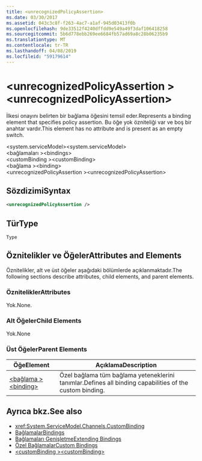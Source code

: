 ```yaml
---
title: <unrecognizedPolicyAssertion>
ms.date: 03/30/2017
ms.assetid: 043c3c8f-f263-4ac7-a1af-945d03413f0b
ms.openlocfilehash: 9de33512f4240dffdd9e549a49f3daf106418258
ms.sourcegitcommit: 5b6d778ebb269ee6684fb57ad69a8c28b06235b9
ms.translationtype: MT
ms.contentlocale: tr-TR
ms.lasthandoff: 04/08/2019
ms.locfileid: "59179614"
---
```

# <a name="unrecognizedpolicyassertion"></a><span data-ttu-id="d310e-101">\<unrecognizedPolicyAssertion ></span><span class="sxs-lookup"><span data-stu-id="d310e-101">\<unrecognizedPolicyAssertion></span></span>
<span data-ttu-id="d310e-102">İlkesi onayını belirten bir bağlama öğesini temsil eder.</span><span class="sxs-lookup"><span data-stu-id="d310e-102">Represents a binding element that specifies policy assertion.</span></span> <span data-ttu-id="d310e-103">Bu öğe yok özniteliği var ve boş bir anahtar vardır.</span><span class="sxs-lookup"><span data-stu-id="d310e-103">This element has no attribute and is present as an empty switch.</span></span>  
  
 <span data-ttu-id="d310e-104">\<system.serviceModel></span><span class="sxs-lookup"><span data-stu-id="d310e-104">\<system.serviceModel></span></span>  
<span data-ttu-id="d310e-105">\<bağlamaları ></span><span class="sxs-lookup"><span data-stu-id="d310e-105">\<bindings></span></span>  
<span data-ttu-id="d310e-106">\<customBinding ></span><span class="sxs-lookup"><span data-stu-id="d310e-106">\<customBinding></span></span>  
<span data-ttu-id="d310e-107">\<bağlama ></span><span class="sxs-lookup"><span data-stu-id="d310e-107">\<binding></span></span>  
<span data-ttu-id="d310e-108">\<unrecognizedPolicyAssertion ></span><span class="sxs-lookup"><span data-stu-id="d310e-108">\<unrecognizedPolicyAssertion></span></span>  
  
## <a name="syntax"></a><span data-ttu-id="d310e-109">Sözdizimi</span><span class="sxs-lookup"><span data-stu-id="d310e-109">Syntax</span></span>  
  
```xml  
<unrecognizedPolicyAssertion />
```  
  
## <a name="type"></a><span data-ttu-id="d310e-110">Tür</span><span class="sxs-lookup"><span data-stu-id="d310e-110">Type</span></span>  
 `Type`  
  
## <a name="attributes-and-elements"></a><span data-ttu-id="d310e-111">Öznitelikler ve Öğeler</span><span class="sxs-lookup"><span data-stu-id="d310e-111">Attributes and Elements</span></span>  
 <span data-ttu-id="d310e-112">Öznitelikler, alt ve üst öğeler aşağıdaki bölümlerde açıklanmaktadır.</span><span class="sxs-lookup"><span data-stu-id="d310e-112">The following sections describe attributes, child elements, and parent elements.</span></span>  
  
### <a name="attributes"></a><span data-ttu-id="d310e-113">Öznitelikler</span><span class="sxs-lookup"><span data-stu-id="d310e-113">Attributes</span></span>  
 <span data-ttu-id="d310e-114">Yok.</span><span class="sxs-lookup"><span data-stu-id="d310e-114">None.</span></span>  
  
### <a name="child-elements"></a><span data-ttu-id="d310e-115">Alt Öğeler</span><span class="sxs-lookup"><span data-stu-id="d310e-115">Child Elements</span></span>  
 <span data-ttu-id="d310e-116">Yok.</span><span class="sxs-lookup"><span data-stu-id="d310e-116">None</span></span>  
  
### <a name="parent-elements"></a><span data-ttu-id="d310e-117">Üst Öğeler</span><span class="sxs-lookup"><span data-stu-id="d310e-117">Parent Elements</span></span>  
  
|<span data-ttu-id="d310e-118">Öğe</span><span class="sxs-lookup"><span data-stu-id="d310e-118">Element</span></span>|<span data-ttu-id="d310e-119">Açıklama</span><span class="sxs-lookup"><span data-stu-id="d310e-119">Description</span></span>|  
|-------------|-----------------|  
|[<span data-ttu-id="d310e-120">\<bağlama ></span><span class="sxs-lookup"><span data-stu-id="d310e-120">\<binding></span></span>](../../../../../docs/framework/misc/binding.md)|<span data-ttu-id="d310e-121">Özel bağlama tüm bağlama yeteneklerini tanımlar.</span><span class="sxs-lookup"><span data-stu-id="d310e-121">Defines all binding capabilities of the custom binding.</span></span>|  
  
## <a name="see-also"></a><span data-ttu-id="d310e-122">Ayrıca bkz.</span><span class="sxs-lookup"><span data-stu-id="d310e-122">See also</span></span>

- <xref:System.ServiceModel.Channels.CustomBinding>
- [<span data-ttu-id="d310e-123">Bağlamalar</span><span class="sxs-lookup"><span data-stu-id="d310e-123">Bindings</span></span>](../../../../../docs/framework/wcf/bindings.md)
- [<span data-ttu-id="d310e-124">Bağlamaları Genişletme</span><span class="sxs-lookup"><span data-stu-id="d310e-124">Extending Bindings</span></span>](../../../../../docs/framework/wcf/extending/extending-bindings.md)
- [<span data-ttu-id="d310e-125">Özel Bağlamalar</span><span class="sxs-lookup"><span data-stu-id="d310e-125">Custom Bindings</span></span>](../../../../../docs/framework/wcf/extending/custom-bindings.md)
- [<span data-ttu-id="d310e-126">\<customBinding ></span><span class="sxs-lookup"><span data-stu-id="d310e-126">\<customBinding></span></span>](../../../../../docs/framework/configure-apps/file-schema/wcf/custombinding.md)
